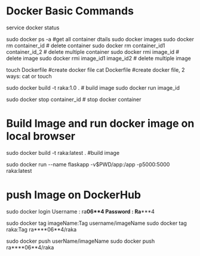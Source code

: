 # Docker Basic Commands

service docker status

sudo docker ps -a #get all container dtails sudo docker images sudo docker rm container_id # delete container sudo
docker rm container_id1 container_id_2 # delete multiple container sudo docker rmi image_id # delete image sudo docker
rmi image_id1 image_id2 # delete multiple image

touch Dockerfile #create docker file cat Dockerfile #create docker file, 2 ways: cat or touch

sudo docker build -t raka:1.0 . # build image sudo docker run image_id

sudo docker stop container_id # stop docker container

# Build Image and run docker image on local browser

sudo docker build -t raka:latest . #build image

sudo docker run --name flaskapp -v$PWD/app:/app -p5000:5000 raka:latest

# push Image on DockerHub

sudo docker login Username : ra****06**4 Password : Ra*******4

sudo docker tag imageName:Tag username/imageName sudo docker tag raka:Tag ra****06**4/raka

sudo docker push userName/imageName sudo docker push ra****06**4/raka
